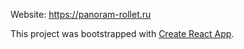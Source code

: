 Website: https://panoram-rollet.ru

This project was bootstrapped with [Create React App](https://github.com/facebook/create-react-app).
